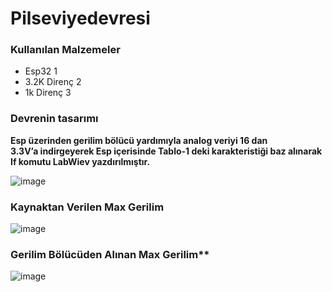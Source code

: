 # Pilseviyedevresi
### Kullanılan Malzemeler
- Esp32 1
- 3.2K Direnç 2
- 1k Direnç 3

### Devrenin tasarımı
**Esp üzerinden gerilim bölücü yardımıyla analog veriyi 16 dan  
3.3V’a indirgeyerek Esp içerisinde Tablo-1 deki karakteristiği baz alınarak If komutu LabWiev yazdırılmıştır.**


![image](https://user-images.githubusercontent.com/97916376/172052599-edad374c-dd13-4949-9469-8e60bd0f1e57.png)


### Kaynaktan Verilen Max Gerilim

![image](https://user-images.githubusercontent.com/97916376/172052722-1d6a042b-313e-4c66-b5e2-741c6271b2dd.png)

### Gerilim Bölücüden Alınan Max Gerilim**

![image](https://user-images.githubusercontent.com/97916376/172052739-c43daf16-c0a9-49af-b612-5d753c36f7dc.png)



